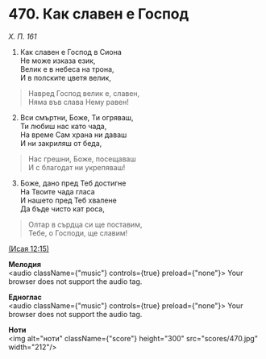 # 470. Как славен е Господ  

*Х. П. 161*  

1. Как славен е Господ в Сиона  
Не може изказа език,  
Велик е в небеса на трона,  
И в полските цветя велик,  

> Навред Господ велик е, славен,  
> Няма във слава Нему равен!  

2. Вси смъртни, Боже, Ти огряваш,  
Ти любиш нас като чада,  
На време Сам храна ни даваш  
И ни закриляш от беда,  

> Нас грешни, Боже, посещаваш  
> И с благодат ни укрепяваш!  

3. Боже, дано пред Теб достигне  
На Твоите чада гласа  
И нашето пред Теб хвалене  
Да бъде чисто кат роса,  

> Олтар в сърдца си ще поставим,  
> Тебе, о Господи, ще славим!  

[(Исая 12:15)](http://biblia.bg/index.php?k=23&g=12&s=15)  

__Мелодия__  
<audio className={"music"} controls={true} preload={"none"}><source src="mp3/470.mp3" type="audio/mpeg"/>
Your browser does not support the audio tag.
</audio>  

__Едноглас__  
<audio className={"music"} controls={true} preload={"none"}><source src="transp/470.mp3" type="audio/mpeg"/>
Your browser does not support the audio tag.
</audio>  

__Ноти__  
<img alt="ноти" className={"score"} height="300" src="scores/470.jpg" width="212"/>
